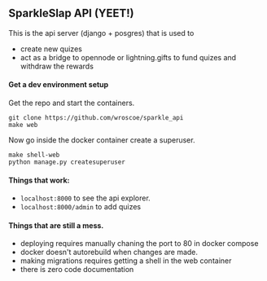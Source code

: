 ## SparkleSlap API (YEET!)

This is the api server (django + posgres) that is used to 
* create new quizes
* act as a bridge to opennode or lightning.gifts to fund quizes and withdraw the rewards

#### Get a dev environment setup
Get the repo and start the containers.

    git clone https://github.com/wroscoe/sparkle_api
    make web
    
    
Now go inside the docker container create a superuser.

    make shell-web
    python manage.py createsuperuser    
    
    
    
#### Things that work:

* ```localhost:8000``` to see the api explorer.
* ```localhost:8000/admin``` to add quizes


#### Things that are still a mess.
* deploying requires manually chaning the port to 80 in docker compose
* docker doesn't autorebuild when changes are made. 
* making migrations requires getting a shell in the web container
* there is zero code documentation